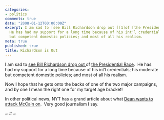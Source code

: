 ```yaml
---
categories:
- politics
comments: true
date: "2008-01-12T00:00:00Z"
excerpt: I am sad to [see Bill Richardson drop out ][1]of [the Presidential Race][2]. 
  He has had my support for a long time because of his int’l credentials; his moderate
  but competent domestic policies; and most of all his realism. 
meta: true
published: true
title: Richardson is Out
---
```


I am sad to [see Bill Richardson drop out ][1]of [the Presidential Race][2].  He has had my support for a long time because of his int’l credentials; his moderate but competent domestic policies; and most of all his realism.  

 [1]: http://www.nytimes.com/2008/01/10/us/politics/10richardson.html?ref=politics
 [2]: http://thecaucus.blogs.nytimes.com/2008/01/10/richardson-drops-out/

[][3] 

 [3]: http://www.youtube.com/v/tjOuL5qwNIc&rel=1&border=1 "Click here to block this object with Adblock Plus"

Now I hope that he gets onto the backs of one of the two major campaigns, and by one I mean the right one for my target age bracket!

In other political news, NYT has a grand article about what [Dean wants to attack McCain on][4].  Very good journalism I say.

~ # ~

 [4]: http://thecaucus.blogs.nytimes.com/2008/01/11/democrats-mccain-and-the-iraq-war/